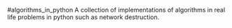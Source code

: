#algorithms_in_python
A collection of implementations of algorithms in real life problems in python such as network destruction.
